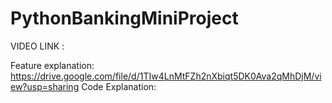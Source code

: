# PythonBankingMiniProject

VIDEO LINK : 

Feature explanation: https://drive.google.com/file/d/1TIw4LnMtFZh2nXbiqt5DK0Ava2qMhDjM/view?usp=sharing
Code Explanation: 
